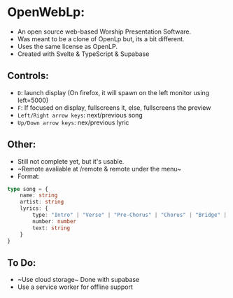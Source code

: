 # OpenWebLp:

- An open source web-based Worship Presentation Software.<br>
- Was meant to be a clone of OpenLp but, its a bit different.<br>
- Uses the same license as OpenLP.<br>
- Created with Svelte & TypeScript & Supabase

## Controls:

- `D`: launch display (On firefox, it will spawn on the left monitor using left=5000)<br>
- `F`: If focused on display, fullscreens it, else, fullscreens the preview<br>
- `Left/Right arrow keys`: next/previous song<br>
- `Up/Down arrow keys`: nex/previous lyric<br>

## Other:

- Still not complete yet, but it's usable.<br>
- ~Remote avaliable at /remote & remote under the menu~<br>
- Format:

```ts
type song = {
	name: string
	artist: string
	lyrics: {
		type: "Intro" | "Verse" | "Pre-Chorus" | "Chorus" | "Bridge" | "Tag" | "Ending"
		number: number
		text: string
	}
}
```

## To Do:

- ~Use cloud storage~ Done with supabase <br>
- Use a service worker for offline support <br>
